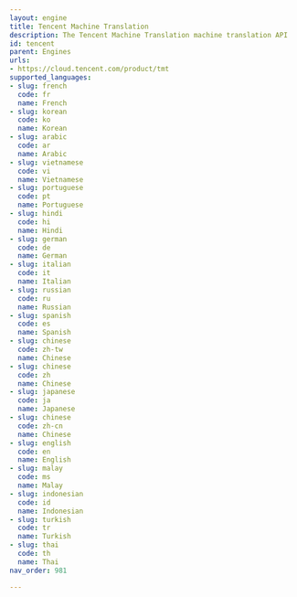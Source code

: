 ```yaml
---
layout: engine
title: Tencent Machine Translation
description: The Tencent Machine Translation machine translation API
id: tencent
parent: Engines
urls:
- https://cloud.tencent.com/product/tmt
supported_languages:
- slug: french
  code: fr
  name: French
- slug: korean
  code: ko
  name: Korean
- slug: arabic
  code: ar
  name: Arabic
- slug: vietnamese
  code: vi
  name: Vietnamese
- slug: portuguese
  code: pt
  name: Portuguese
- slug: hindi
  code: hi
  name: Hindi
- slug: german
  code: de
  name: German
- slug: italian
  code: it
  name: Italian
- slug: russian
  code: ru
  name: Russian
- slug: spanish
  code: es
  name: Spanish
- slug: chinese
  code: zh-tw
  name: Chinese
- slug: chinese
  code: zh
  name: Chinese
- slug: japanese
  code: ja
  name: Japanese
- slug: chinese
  code: zh-cn
  name: Chinese
- slug: english
  code: en
  name: English
- slug: malay
  code: ms
  name: Malay
- slug: indonesian
  code: id
  name: Indonesian
- slug: turkish
  code: tr
  name: Turkish
- slug: thai
  code: th
  name: Thai
nav_order: 981

---
```



